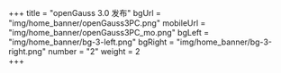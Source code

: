 +++
title = "openGauss 3.0 发布" 
bgUrl = "img/home_banner/openGauss3PC.png"
mobileUrl = "img/home_banner/openGauss3PC_mo.png"
bgLeft = "img/home_banner/bg-3-left.png"
bgRight = "img/home_banner/bg-3-right.png"
number = "2"
weight =  2   
+++